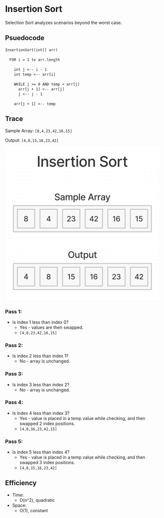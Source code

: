 # Insertion Sort

Selection Sort analyzes scenarios beyond the worst case.

## Psuedocode

```plaintext
InsertionSort(int[] arr)

  FOR i = 1 to arr.length

    int j <-- i - 1
    int temp <-- arr[i]

    WHILE j >= 0 AND temp < arr[j]
      arr[j + 1] <-- arr[j]
      j <-- j - 1

    arr[j + 1] <-- temp
```

## Trace

Sample Array: `[8,4,23,42,16,15]`

Output: `[4,8,15,16,23,42]`

![Insertion Sort](./insertion-sort.png)

### Pass 1:

- Is index 1 less than index 0?
  - Yes - values are then swapped.
  - `[4,8,23,42,16,15]`

### Pass 2:

- Is index 2 less than index 1?
  - No - array is unchanged.

### Pass 3:

- Is index 3 less than index 2?
  - No - array is unchanged.

### Pass 4:

- Is index 4 less than index 3?
  - Yes - value is placed in a temp value while checking, and then swapped 2 index positions.
  - `[4,8,16,23,42,15]`

### Pass 5:

- Is index 5 less than index 4?
  - Yes - value is placed in a temp value while checking, and then swapped 3 index positions.
  - `[4,8,15,16,23,42]`

## Efficiency

- Time:
  - O(n^2), quadratic
- Space:
  - O(1), constant
